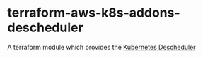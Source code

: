# terraform-aws-k8s-addons-descheduler

A terraform module which provides
the [Kubernetes Descheduler](https://github.com/kubernetes-sigs/descheduler)
